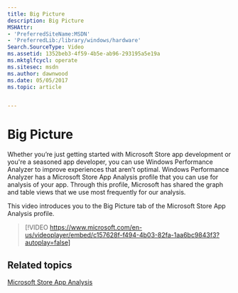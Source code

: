 ```yaml
---
title: Big Picture
description: Big Picture
MSHAttr:
- 'PreferredSiteName:MSDN'
- 'PreferredLib:/library/windows/hardware'
Search.SourceType: Video
ms.assetid: 1352beb3-4f59-4b5e-ab96-293195a5e19a
ms.mktglfcycl: operate
ms.sitesec: msdn
ms.author: dawnwood
ms.date: 05/05/2017
ms.topic: article


---
```


# Big Picture


Whether you’re just getting started with Microsoft Store app development or you're a seasoned app developer, you can use Windows Performance Analyzer to improve experiences that aren’t optimal. Windows Performance Analyzer has a Microsoft Store App Analysis profile that you can use for analysis of your app. Through this profile, Microsoft has shared the graph and table views that we use most frequently for our analysis.

This video introduces you to the Big Picture tab of the Microsoft Store App Analysis profile.

>[!VIDEO https://www.microsoft.com/en-us/videoplayer/embed/c157628f-f494-4b03-82fa-1aa6bc9843f3?autoplay=false]


## Related topics

[Microsoft Store App Analysis](microsoft-store-app-analysis.md)

 

 







